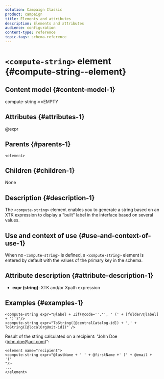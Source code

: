 ```yaml
---
solution: Campaign Classic
product: campaign
title: Elements and attributes
description: Elements and attributes
audience: configuration
content-type: reference
topic-tags: schema-reference
---
```


# `<compute-string>` element {#compute-string--element}

## Content model {#content-model-1}

compute-string:==EMPTY

## Attributes {#attributes-1}

@expr

## Parents {#parents-1}

`<element>`

## Children {#children-1}

None

## Description {#description-1}

The `<compute-string>` element enables you to generate a string based on an XTK expression to display a "built" label in the interface based on several values.

## Use and context of use {#use-and-context-of-use-1}

When no `<compute-string>` is defined, a `<compute-string>` element is entered by default with the values of the primary key in the schema.

## Attribute description {#attribute-description-1}

* **expr (string)**: XTK and/or Xpath expression

## Examples {#examples-1}

```
<compute-string expr="@label + Iif(@code='','', ' (' + [folder/@label] + ')')"/>  
<compute-string expr="ToString([@centralCatalog-id]) + ',' + ToString([@localOrgUnit-id])" />
```

Result of the string calculated on a recipient: "John Doe (john.doe@aol.com)":

```
<element name="recipient">
<compute-string expr="@lastName + ' ' + @firstName +' (' + @email + ')'
"/>
...
</element>
```
